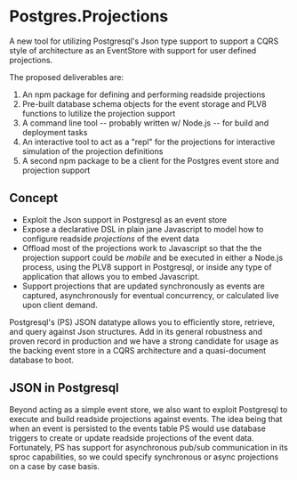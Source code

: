 Postgres.Projections
====================

A new tool for utilizing Postgresql's Json type support to support a CQRS style of architecture as an EventStore with support for user defined projections. 

The proposed deliverables are:

1. An npm package for defining and performing readside projections
1. Pre-built database schema objects for the event storage and PLV8 functions to lutilize the projection support
1. A command line tool -- probably written w/ Node.js -- for build and deployment tasks
1. An interactive tool to act as a "repl" for the projections for interactive simulation of the projection definitions
1. A second npm package to be a client for the Postgres event store and projection support




## Concept

* Exploit the Json support in Postgresql as an event store
* Expose a declarative DSL in plain jane Javascript to model how to configure readside _projections_ of the event data
* Offload most of the projections work to Javascript so that the the projection support could be _mobile_ and be executed in either a Node.js process, using the PLV8 support in Postgresql, or inside any type of application that allows you to embed Javascript.
* Support projections that are updated synchronously as events are captured, asynchronously for eventual concurrency, or calculated live upon client demand.

Postgresql's (PS) JSON datatype allows you to efficiently store, retrieve, and query against Json structures. Add in its general robustness and proven record in production and we have a strong candidate for usage as the backing event store in a CQRS architecture and a quasi-document database to boot.

## JSON in Postgresql

Beyond acting as a simple event store, we also want to exploit Postgresql to execute and build readside projections against events. The idea being that when an event is persisted to the events table PS would use database triggers to create or update readside projections of the event data. Fortunately, PS has support for asynchronous pub/sub communication in its sproc capabilities, so we could specify synchronous or async projections on a case by case basis. 

